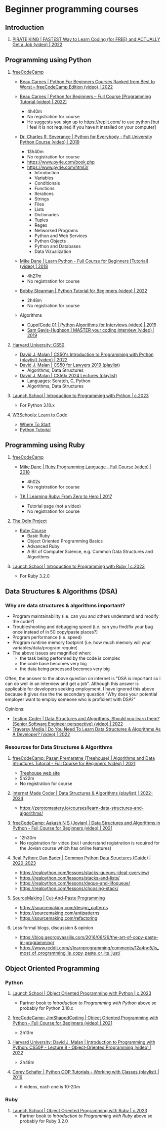 # Beginner programming courses

## Introduction

1. [PIRATE KING | FASTEST Way to Learn Coding (for FREE) and ACTUALLY Get a Job (video) | 2022](https://www.youtube.com/watch?v=aPQt7BGohgg)


## Programming using Python

1. [freeCodeCamp](https://www.freecodecamp.org/)
   - [Beau Carnes | Python For Beginners Courses Ranked from Best to Worst – freeCodeCamp Edition (video) | 2022](https://www.freecodecamp.org/news/freecodecamp-python-courses-ranked-from-best-to-worst/)

   - [Beau Carnes | Python for Beginners – Full Course [Programming Tutorial (video) | 2022]](https://www.youtube.com/watch?v=eWRfhZUzrAc)
     * 4h40m
     * No registration for course
     * He suggests you sign up to https://replit.com/ to use python [but I feel it is not required if you have it installed on your computer]

   - [Dr. Charles R. Severance | Python for Everybody - Full University Python Course (video) | 2019](https://www.youtube.com/watch?v=8DvywoWv6fI)
     * 13h40m
     * No registration for course
     * https://www.py4e.com/book.php
     * https://www.py4e.com/html3/
       + Introduction
       + Variables
       + Conditionals
       + Functions
       + Iterations
       + Strings
       + Files
       + Lists
       + Dictionaries
       + Tuples
       + Regex
       + Networked Programs
       + Python and Web Services
       + Python Objects
       + Python and Databases
       + Data Vizualization

   - [Mike Dane | Learn Python - Full Course for Beginners [Tutorial] (video) | 2018](https://www.youtube.com/watch?v=rfscVS0vtbw)
     * 4h27m
     * No registration for course

   - [Bobby Stearman | Python Tutorial for Beginners (video) | 2022](https://www.youtube.com/watch?v=8124kv-632k)
     * 2h48m
     * No registration for course

   - Algorithms
     * [CupofCode 01 | Python Algorithms for Interviews (video) | 2019](https://www.youtube.com/watch?v=p65AHm9MX80)
     * [Sam Gavis-Hughson | MASTER your coding interview (video) | 2019](https://www.youtube.com/watch?v=iAHQopLuZ4Q)


1. [Harvard University: CS50](https://www.youtube.com/cs50)
   - [David J. Malan | CS50's Introduction to Programming with Python (playlist) (video) | 2022](https://www.youtube.com/playlist?list=PLhQjrBD2T3817j24-GogXmWqO5Q5vYy0V)
   - [David J. Malan | CS50 for Lawyers 2019 (playlist)](https://www.youtube.com/playlist?list=PLhQjrBD2T380CIOjHCjIAugO3ryncp6IW)
     * Algorithms, Data Structures
   - [David J. Malan | CS50x 2024 Lectures (playlist)](https://www.youtube.com/playlist?list=PLhQjrBD2T381WAHyx1pq-sBfykqMBI7V4)
     * Languages: Scratch, C, Python
     * Algorithms, Data Structures


1. [Launch School | Introduction to Programming with Python | c.2023](https://launchschool.com/books/python)
   - For Python 3.10.x


1. [W3Schools: Learn to Code](https://www.w3schools.com/)
   - [Where To Start](https://www.w3schools.com/where_to_start.asp)
   - [Python Tutorial](https://www.w3schools.com/python/)


## Programming using Ruby

1. [freeCodeCamp](https://www.freecodecamp.org/)
   - [Mike Dane | Ruby Programming Language - Full Course (video) | 2018](https://www.youtube.com/watch?v=t_ispmWmdjY)
     * 4h02s
     * No registration for course

   - [TK | Learning Ruby: From Zero to Hero | 2017](https://www.freecodecamp.org/news/learning-ruby-from-zero-to-hero-90ad4eecc82d/)
     * Tutorial page (not a video)
     * No registration for course


1. [The Odin Project](https://www.theodinproject.com/)
   - [Ruby Course](https://www.theodinproject.com/paths/full-stack-ruby-on-rails/courses/ruby)
     * Basic Ruby
     * Object Oriented Programming Basics
     * Advanced Ruby
     * A Bit of Computer Science, e.g. Common Data Structures and Algorithms

1. [Launch School | Introduction to Programming with Ruby | c.2023](https://launchschool.com/books/ruby)
   - For Ruby 3.2.0


## Data Structures & Algorithms (DSA)

### Why are data structures & algorithms important?

- Program maintainability (i.e. can you and others understand and modify the code?)
- Troubleshooting and debugging speed (i.e. can you find/fix your bug once instead of in 50 copy/paste places?)
- Program performance (i.e. speed)
- Program runtime memory footprint (i.e. how much memory will your variables/data/program require)
- The above issues are magnified when:
  * the task being performed by the code is complex
  * the code base becomes very big
  * the data being processed becomes very big

Often, the answer to the above question on internet is "DSA is important so I can do well
in an interview and get a job". Although this answer is applicable for developers seeking
employment, I have ignored this above because it gives rise the the secondary question
"Why does your potential employer want to employ someone who is proficient with DSA?"

Opinions:

- [Testing Coder | Data Structures and Algorithms. Should you learn them? (Senior Software Engineer perspective) (video) | 2022](https://www.youtube.com/watch?v=rGbWHujTeic)
- [Traversy Media | Do You Need To Learn Data Structures & Algorithms As A Developer? (video) | 2022](https://www.youtube.com/watch?v=b_4ZchFAYRs&t=6m2s)


### Resources for Data Structures & Algorithms

1. [freeCodeCamp: Pasan Premaratne (Treehouse) | Algorithms and Data Structures Tutorial - Full Course for Beginners (video) | 2021](https://www.youtube.com/watch?v=8hly31xKli0)
   - [Treehouse web site](https://teamtreehouse.com/)
   - 5h22m
   - No registration for course

1. [Internet Made Coder | Data Structures & Algorithms (playlist) | 2022-2024](https://www.youtube.com/playlist?list=PLe2lWnS2pvv0PNJMEYcRxR6lMT24uJb5a)
   - https://zerotomastery.io/courses/learn-data-structures-and-algorithms/

1. [freeCodeCamp: Aakash N S (Jovian) | Data Structures and Algorithms in Python - Full Course for Beginners (video) | 2021](https://www.youtube.com/watch?v=pkYVOmU3MgA)
   - 12h30m
   - No registration for video (but I understand registration is required for the Jovian course which has online features)

1. [Real Python: Dan Bader | Common Python Data Structures (Guide) | 2020-2023](https://realpython.com/python-data-structures/)
   - https://realpython.com/lessons/stacks-queues-ideal-overview/
   - https://realpython.com/lessons/stacks-and-lists/
   - https://realpython.com/lessons/deque-and-lifoqueue/
   - https://realpython.com/lessons/choosing-stack/

1. [SourceMaking | Cut-And-Paste Programming](https://sourcemaking.com/antipatterns/cut-and-paste-programming)
   - https://sourcemaking.com/design_patterns
   - https://sourcemaking.com/antipatterns
   - https://sourcemaking.com/refactoring

1. Less formal blogs, discussion & opinion
   - https://blog.georgovassilis.com/2016/06/26/the-art-of-copy-paste-in-programming/
   - https://www.reddit.com/r/learnprogramming/comments/12a4nq5/is_most_of_programming_is_copy_paste_or_its_just/


## Object Oriented Programming

### Python

1. [Launch School | Object Oriented Programming with Python | c.2023](https://launchschool.com/books/oo_python)
   - Partner book to *Introduction to Programming with Python* above so probably for Python 3.10.x

1. [freeCodeCamp: JimShapedCoding | Object Oriented Programming with Python - Full Course for Beginners (video) | 2021](https://www.youtube.com/watch?v=Ej_02ICOIgs)
   - 2h13m

1. [Harvard University: David J. Malan | Introduction to Programming with Python: CS50P - Lecture 8 - Object-Oriented Programming (video) | 2022](https://www.youtube.com/watch?v=e4fwY9ZsxPw)
   - 2h48m

1. [Corey Schafer | Python OOP Tutorials - Working with Classes (playlist) | 2016](https://www.youtube.com/playlist?list=PL-osiE80TeTsqhIuOqKhwlXsIBIdSeYtc)
   - 6 videos, each one is 10-20m


### Ruby

1. [Launch School | Object Oriented Programming with Ruby | c.2023](https://launchschool.com/books/oo_ruby)
   - Partner book to *Introduction to Programming with Ruby* above so probably for Ruby 3.2.0

